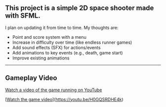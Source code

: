 ## This project is a simple 2D space shooter made with SFML. 
 
I plan on updating it from time to time. My thoughts are:

-  Point and score system with a menu
-  Increase in difficulty over time (like endless runner games)
-  Add sound effects (SFX) for actions/events
-  Add animations to key events (e.g., death, game start)
-  Improve existing animations

---

##  Gameplay Video

 [Watch a video of the game running on YouTube](https://youtu.be/H0GQSRDHE4k)

[[Watch the game video](https://img.youtube.com/vi/H0GQSRDHE4k/0.jpg)](https://youtu.be/H0GQSRDHE4k)
